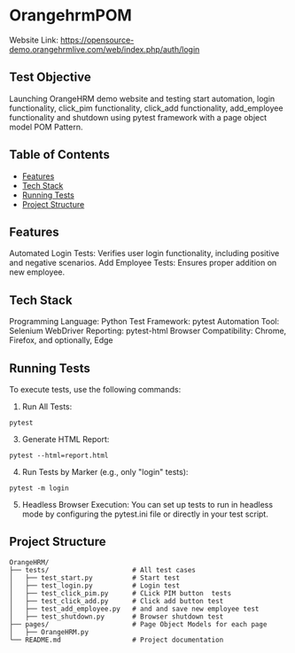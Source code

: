 # OrangehrmPOM
Website Link: https://opensource-demo.orangehrmlive.com/web/index.php/auth/login

## Test Objective
Launching OrangeHRM demo website and testing start automation, login functionality, click_pim functionality, click_add functionality, add_employee functionality and shutdown using pytest framework with a page object model POM Pattern. 

## Table of Contents
+ [Features]()
+ [Tech Stack]()
+ [Running Tests]()
+ [Project Structure]()

## Features
Automated Login Tests: Verifies user login functionality, including positive and negative scenarios.
Add Employee Tests: Ensures proper addition on new employee.

## Tech Stack
Programming Language: Python
Test Framework: pytest
Automation Tool: Selenium WebDriver
Reporting: pytest-html
Browser Compatibility: Chrome, Firefox, and optionally, Edge

## Running Tests
To execute tests, use the following commands:

1. Run All Tests:
```
pytest
```
3. Generate HTML Report:
```
pytest --html=report.html
```
4. Run Tests by Marker (e.g., only "login" tests):
```
pytest -m login
```
5. Headless Browser Execution:
   You can set up tests to run in headless mode by configuring the pytest.ini file or directly in your test script.

## Project Structure
```
OrangeHRM/
├── tests/                     # All test cases
│   ├── test_start.py          # Start test
│   ├── test_login.py          # Login test
│   ├── test_click_pim.py      # CLick PIM button  tests
│   ├── test_click_add.py      # Click add button test
│   ├── test_add_employee.py   # and and save new employee test
│   ├── test_shutdown.py       # Browser shutdown test
├── pages/                     # Page Object Models for each page
│   ├── OrangeHRM.py
└── README.md                  # Project documentation
```
